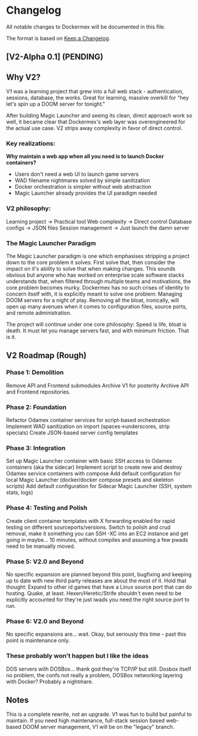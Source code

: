 # Changelog

All notable changes to Dockermex will be documented in this file.

The format is based on [Keep a Changelog](https://keepachangelog.com/en/1.0.0/).

## [V2-Alpha 0.1] (PENDING)

## Why V2?
V1 was a learning project that grew into a full web stack - authentication, sessions, database, the works. Great for learning, massive overkill for "hey let's spin up a DOOM server for tonight."

After building Magic Launcher and seeing its clean, direct approach work so well, it became clear that Dockermex's web layer was overengineered for the actual use case. V2 strips away complexity in favor of direct control.
### Key realizations:

**Why maintain a web app when all you need is to launch Docker containers?**

- Users don't need a web UI to launch game servers
- WAD filename nightmares solved by simple sanitization
- Docker orchestration is simpler without web abstraction
- Magic Launcher already provides the UI paradigm needed

### V2 philosophy:

Learning project → Practical tool
Web complexity → Direct control
Database configs → JSON files
Session management → Just launch the damn server

### The Magic Launcher Paradigm
The Magic Launcher paradigm is one which emphasises stripping a project down to the core problem it solves.
First solve that, then consider the impact on it's ability to solve that when making changes.
This sounds obvious but anyone who has worked on enterprise scale software stacks understands that, when filtered through multiple teams and motivations, the core problem becomes murky.
Dockermex has no such crises of identity to concern itself with, it is explicitly meant to solve one problem: Managing DOOM servers for a night of play.
Removing all the bloat, ironically, will open up many avenues when it comes to configuration files, source ports, and remote administration.

The project will continue under one core philosophy:
Speed is life, bloat is death. It must let you manage servers fast, and with minimum friction. That is it.

## V2 Roadmap (Rough)

### Phase 1: Demolition

Remove API and Frontend submodules
Archive V1 for posterity
Archive API and Frontend repositories.

### Phase 2: Foundation

Refactor Odamex container services for script-based orchestration
Implement WAD sanitization on import (spaces→underscores, strip specials)
Create JSON-based server config templates

### Phase 3: Integration

Set up Magic Launcher container with basic SSH access to Odamex containers (aka the sidecar)
Implement script to create new and destroy Odamex service containers with compose
Add default configuration for local Magic Launcher (docker/docker compose presets and skeleton scripts)
Add default configuration for Sidecar Magic Launcher (SSH, system stats, logs)

### Phase 4: Testing and Polish
Create client container templates with X forwarding enabled for rapid testing on different sourceports/versions.
Switch to polish and crud removal, make it something you can SSH -XC into an EC2 instance and get going in maybe... 10 minutes, without compiles and assuming a few pwads need to be manually moved.

### Phase 5: V2.0 and Beyond
No specific expansion are planned beyond this point, bugfixing and keeping up to date with new third party releases are about the most of it.
Hold that thought: Expand to other id games that have a Linux source port that can do hosting. Quake, at least. 
Hexen/Heretic/Strife shouldn't even need to be explicitly accounted for they're just iwads you need the right source port to run.

### Phase 6: V2.0 and Beyond
No specific expansions are... wait. Okay, but seriously this time - past this point is maintenance only.

### These probably won't happen but I like the ideas
DOS servers with DOSBox... thank god they're TCP/IP but still. Dosbox itself no problem, the confs not really a problem, DOSBox networking layering with Docker? Probably a nightmare.

## Notes

This is a complete rewrite, not an upgrade.
V1 was fun to build but painful to maintain.
If you need high maintenance, full-stack session based web-based DOOM server management, V1 will be on the "legacy" branch.
